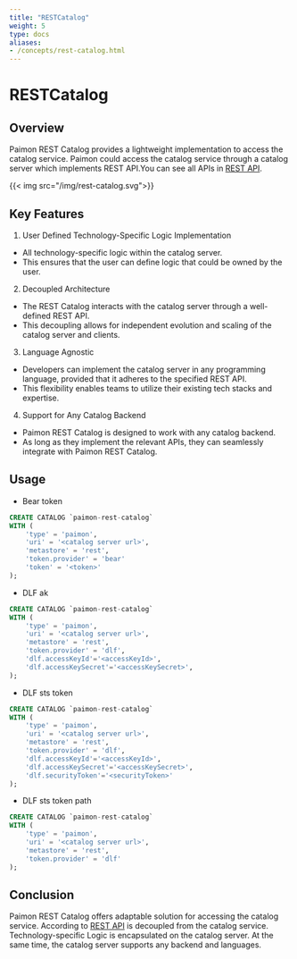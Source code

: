 ```yaml
---
title: "RESTCatalog"
weight: 5
type: docs
aliases:
- /concepts/rest-catalog.html
---
```

<!--
Licensed to the Apache Software Foundation (ASF) under one
or more contributor license agreements.  See the NOTICE file
distributed with this work for additional information
regarding copyright ownership.  The ASF licenses this file
to you under the Apache License, Version 2.0 (the
"License"); you may not use this file except in compliance
with the License.  You may obtain a copy of the License at

  http://www.apache.org/licenses/LICENSE-2.0

Unless required by applicable law or agreed to in writing,
software distributed under the License is distributed on an
"AS IS" BASIS, WITHOUT WARRANTIES OR CONDITIONS OF ANY
KIND, either express or implied.  See the License for the
specific language governing permissions and limitations
under the License.
-->

# RESTCatalog
## Overview

Paimon REST Catalog provides a lightweight implementation to access the catalog service. Paimon could access the catalog service through a catalog server which implements REST API.You can see all APIs in [REST API](https://github.com/apache/paimon/blob/master/paimon-open-api/rest-catalog-open-api.yaml).

{{< img src="/img/rest-catalog.svg">}}

## Key Features

1. User Defined Technology-Specific Logic Implementation
  - All technology-specific logic within the catalog server. 
  - This ensures that the user can define logic that could be owned by the user.
2. Decoupled Architecture
  - The REST Catalog interacts with the catalog server through a well-defined REST API. 
  - This decoupling allows for independent evolution and scaling of the catalog server and clients.
3. Language Agnostic
  - Developers can implement the catalog server in any programming language, provided that it adheres to the specified REST API.
  - This flexibility enables teams to utilize their existing tech stacks and expertise.
4. Support for Any Catalog Backend
  - Paimon REST Catalog is designed to work with any catalog backend. 
  - As long as they implement the relevant APIs, they can seamlessly integrate with Paimon REST Catalog.

## Usage
- Bear token
```sql
CREATE CATALOG `paimon-rest-catalog`
WITH (
    'type' = 'paimon',
    'uri' = '<catalog server url>',
    'metastore' = 'rest',
    'token.provider' = 'bear'
    'token' = '<token>'
);
```
- DLF ak
```sql
CREATE CATALOG `paimon-rest-catalog`
WITH (
    'type' = 'paimon',
    'uri' = '<catalog server url>',
    'metastore' = 'rest',
    'token.provider' = 'dlf',
    'dlf.accessKeyId'='<accessKeyId>',
    'dlf.accessKeySecret'='<accessKeySecret>',
);
```

- DLF sts token
```sql
CREATE CATALOG `paimon-rest-catalog`
WITH (
    'type' = 'paimon',
    'uri' = '<catalog server url>',
    'metastore' = 'rest',
    'token.provider' = 'dlf',
    'dlf.accessKeyId'='<accessKeyId>',
    'dlf.accessKeySecret'='<accessKeySecret>',
    'dlf.securityToken'='<securityToken>'
);
```

- DLF sts token path
```sql
CREATE CATALOG `paimon-rest-catalog`
WITH (
    'type' = 'paimon',
    'uri' = '<catalog server url>',
    'metastore' = 'rest',
    'token.provider' = 'dlf'
);
```

## Conclusion

Paimon REST Catalog offers adaptable solution for accessing the catalog service. According to [REST API](https://github.com/apache/paimon/blob/master/paimon-open-api/rest-catalog-open-api.yaml) is decoupled from the catalog service.
Technology-specific Logic is encapsulated on the catalog server. At the same time, the catalog server supports any backend and languages.